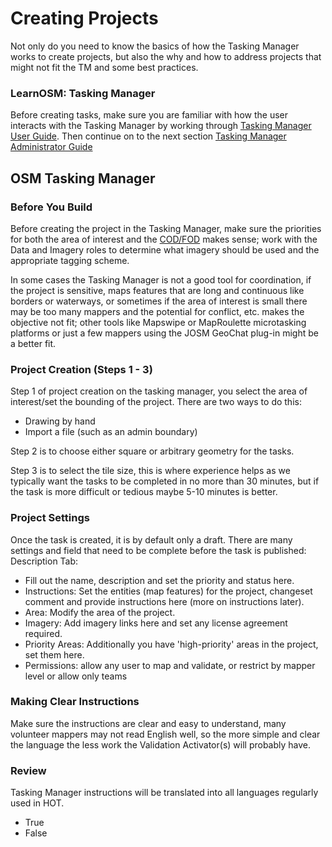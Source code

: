 # Creating Projects

Not only do you need to know the basics of how the Tasking Manager works to create projects, but also the why and how to address projects that might not fit the TM and some best practices.

### LearnOSM: Tasking Manager

Before creating tasks, make sure you are familiar with how the user interacts with the Tasking Manager by working through [Tasking Manager User Guide](https://learnosm.org/en/coordination/tm-user/). Then continue on to the next section [Tasking Manager Administrator Guide](https://learnosm.org/en/coordination/tm-admin/)

## OSM Tasking Manager

### Before You Build

Before creating the project in the Tasking Manager, make sure the priorities for both the area of interest and the [COD/FOD](http://learnosm.org/en/beginner/glossary/) makes sense; work with the Data and Imagery roles to determine what imagery should be used and the appropriate tagging scheme.

In some cases the Tasking Manager is not a good tool for coordination, if the project is sensitive, maps features that are long and continuous like borders or waterways, or sometimes if the area of interest is small there may be too many mappers and the potential for conflict, etc. makes the objective not fit; other tools like Mapswipe or MapRoulette microtasking platforms or just a few mappers using the JOSM GeoChat plug-in might be a better fit.

### Project Creation \(Steps 1 - 3\)

Step 1 of project creation on the tasking manager, you select the area of interest/set the bounding of the project. There are two ways to do this:

* Drawing by hand
* Import a file \(such as an admin boundary\)

Step 2 is to choose either square or arbitrary geometry for the tasks.

Step 3 is to select the tile size, this is where experience helps as we typically want the tasks to be completed in no more than 30 minutes, but if the task is more difficult or tedious maybe 5-10 minutes is better.

### Project Settings

Once the task is created, it is by default only a draft. There are many settings and field that need to be complete before the task is published: Description Tab:

* Fill out the name, description and set the priority and status here.
* Instructions: Set the entities \(map features\) for the project, changeset comment and provide instructions here \(more on instructions later\).
* Area: Modify the area of the project.
* Imagery: Add imagery links here and set any license agreement required.
* Priority Areas: Additionally you have 'high-priority' areas in the project, set them here.
* Permissions: allow any user to map and validate, or restrict by mapper level or allow only teams

### Making Clear Instructions

Make sure the instructions are clear and easy to understand, many volunteer mappers may not read English well, so the more simple and clear the language the less work the Validation Activator\(s\) will probably have.

### Review

Tasking Manager instructions will be translated into all languages regularly used in HOT.

* True
* False

